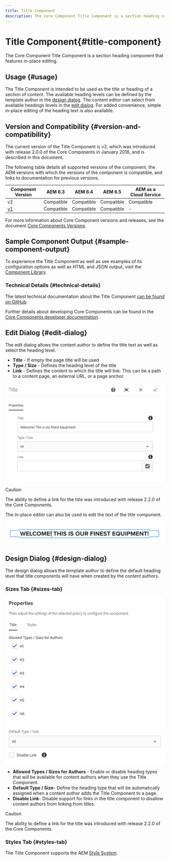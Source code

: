 ```yaml
---
title: Title Component
description: The Core Component Title Component is a section heading component that features in-place editing.
---
```


# Title Component{#title-component}

The Core Component Title Component is a section heading component that features in-place editing.

## Usage {#usage}

The Title Component is intended to be used as the title or heading of a section of content. The available heading levels can be defined by the template author in the [design dialog](#design-dialog). The content editor can select from available headings levels in the [edit dialog](#edit-dialog). For added convenience, simple in-place editing of the heading text is also available.

## Version and Compatibility {#version-and-compatibility}

The current version of the Title Component is v2, which was introduced with release 2.0.0 of the Core Components in January 2018, and is described in this document.

The following table details all supported versions of the component, the AEM versions with which the versions of the component is compatible, and links to documentation for previous versions.

|Component Version|AEM 6.3|AEM 6.4|AEM 6.5|AEM as a Cloud Service|
|---|---|---|---|---|
|v2|Compatible|Compatible|Compatible|Compatible|
|[v1](v1/title-v1.md)|Compatible|Compatible|Compatible|-|

For more information about Core Component versions and releases, see the document [Core Components Versions](/help/versions.md).

## Sample Component Output {#sample-component-output}

To experience the Title Component as well as see examples of its configuration options as well as HTML and JSON output, visit the [Component Library](https://adobe.com/go/aem_cmp_library_title).

### Technical Details {#technical-details}

The latest technical documentation about the Title Component [can be found on GitHub](https://adobe.com/go/aem_cmp_tech_title_v2).

Further details about developing Core Components can be found in the [Core Components developer documentation](/help/developing/overview.md).

## Edit Dialog {#edit-dialog}

The edit dialog allows the content author to define the title text as well as select the heading level.

* **Title** - If empty the page title will be used
* **Type / Size** - Defines the heading level of the title
* **Link** - Defines the content to which the title will link. This can be a path to a content page, an external URL, or a page anchor.

![](/help/assets/screenshot_2018-10-19at110055.png)

>[!CAUTION]
>
>The ability to define a link for the title was introduced with release 2.2.0 of the Core Components.

The in-place editor can also be used to edit the text of the title component.

![](/help/assets/chlimage_1-37.png)

## Design Dialog {#design-dialog}

The design dialog allows the template author to define the default heading level that title components will have when created by the content authors.

### Sizes Tab {#sizes-tab}

![](/help/assets/screenshot_2018-10-19at110120.png)

* **Allowed Types / Sizes for Authors** - Enable or disable heading types that will be available for content authors when they use the Title Component.
* **Default Type / Size**- Define the heading type that will be automatically assigned when a content author adds the Title Component to a page.
* **Disable Link**- Disable support for links in the title component to disallow content authors from linking from titles.

>[!CAUTION]
>
>The ability to define a link for the title was introduced with release 2.2.0 of the Core Components.

### Styles Tab {#styles-tab}

The Title Component supports the AEM [Style System](/help/get-started/authoring.md#component-styling).
